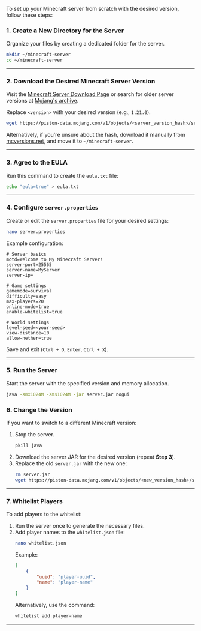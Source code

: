To set up your Minecraft server from scratch with the desired version, follow these steps:

### **1. Create a New Directory for the Server**
Organize your files by creating a dedicated folder for the server.

```bash
mkdir ~/minecraft-server
cd ~/minecraft-server
```

---

### **2. Download the Desired Minecraft Server Version**
Visit the [Minecraft Server Download Page](https://www.minecraft.net/en-us/download/server) or search for older server versions at [Mojang's archive](https://mcversions.net/).

Replace `<version>` with your desired version (e.g., `1.21.0`).

```bash
wget https://piston-data.mojang.com/v1/objects/<server_version_hash>/server.jar
```

Alternatively, if you're unsure about the hash, download it manually from [mcversions.net](https://mcversions.net/), and move it to `~/minecraft-server`.

---

### **3. Agree to the EULA**
Run this command to create the `eula.txt` file:

```bash
echo "eula=true" > eula.txt
```

---

### **4. Configure `server.properties`**
Create or edit the `server.properties` file for your desired settings:

```bash
nano server.properties
```

Example configuration:
```properties
# Server basics
motd=Welcome to My Minecraft Server!
server-port=25565
server-name=MyServer
server-ip=

# Game settings
gamemode=survival
difficulty=easy
max-players=20
online-mode=true
enable-whitelist=true

# World settings
level-seed=<your-seed>
view-distance=10
allow-nether=true
```

Save and exit (`Ctrl + O`, `Enter`, `Ctrl + X`).

---

### **5. Run the Server**
Start the server with the specified version and memory allocation.

```bash
java -Xmx1024M -Xms1024M -jar server.jar nogui
```

### **6. Change the Version**
If you want to switch to a different Minecraft version:
1. Stop the server.
   ```bash
   pkill java
   ```
2. Download the server JAR for the desired version (repeat **Step 3**).
3. Replace the old `server.jar` with the new one:
   ```bash
   rm server.jar
   wget https://piston-data.mojang.com/v1/objects/<new_version_hash>/server.jar
   ```

---

### **7. Whitelist Players**
To add players to the whitelist:
1. Run the server once to generate the necessary files.
2. Add player names to the `whitelist.json` file:
   ```bash
   nano whitelist.json
   ```
   Example:
   ```json
   [
       {
           "uuid": "player-uuid",
           "name": "player-name"
       }
   ]
   ```
   Alternatively, use the command:
   ```bash
   whitelist add player-name
   ```

---